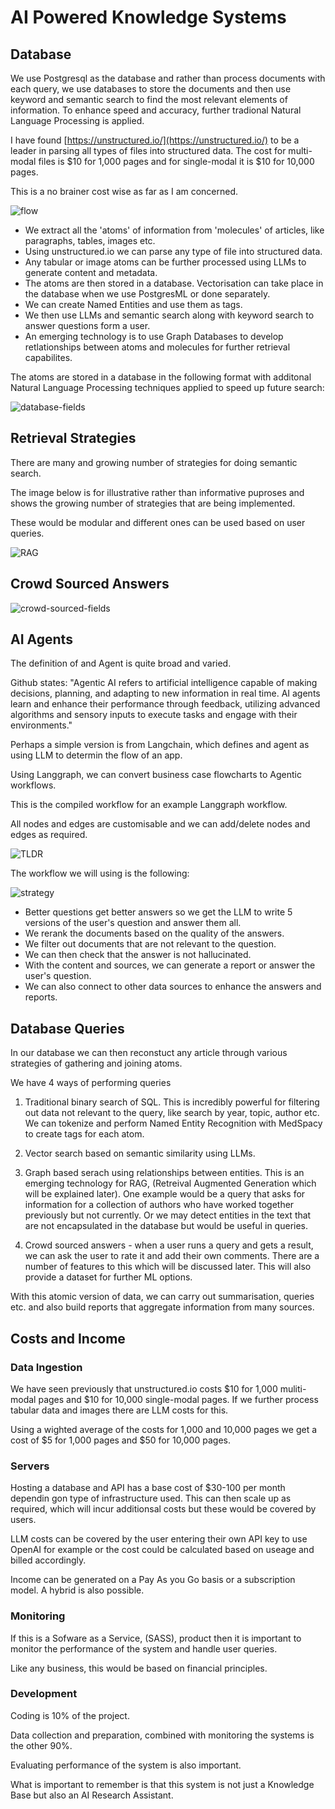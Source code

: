 # AI Powered Knowledge Systems 

## Database

We use Postgresql as the database and rather than process documents with each query, we use databases to store the documents and then use keyword and semantic search to find the most relevant elements of information. To enhance speed and accuracy, further tradional Natural Language Processing is applied.

I have found [https://unstructured.io/](https://unstructured.io/) to be a leader in parsing all types of files into structured data. The cost for multi-modal files is $10 for 1,000 pages and for single-modal it is $10 for 10,000 pages.

This is a no brainer cost wise as far as I am concerned.

![flow](./images/agents/unstructured-processing.png)

- We extract all the 'atoms' of information from 'molecules' of articles, like paragraphs, tables, images etc.
- Using unstructured.io we can parse any type of file into structured data.
- Any tabular or image atoms can be further processed using LLMs to generate content and metadata.
- The atoms are then stored in a database. Vectorisation can take place in the database when we use PostgresML or done separately.
- We can create Named Entities and use them as tags.
- We then use LLMs and semantic search along with keyword search to answer questions form a user.
- An emerging technology is to use Graph Databases to develop retlationships between atoms and molecules for further retrieval capabilites.

The atoms are stored in a database in the following format with additonal Natural Language Processing techniques applied to speed up future search:

![database-fields](./images/rag/database_fields.png)

## Retrieval Strategies

There are many and growing number of strategies for doing semantic search.

The image below is for illustrative rather than informative puproses and shows the growing number of strategies that are being implemented. 

These would be modular and different ones can be used based on user queries.

![RAG](./images/rag/current-rag-architecture.png)

## Crowd Sourced Answers

![crowd-sourced-fields](./images/rag/crowd-sourced-answers.png)

## AI Agents

The definition of and Agent is quite broad and varied.

Github states: "Agentic AI refers to artificial intelligence capable of making decisions, planning, and adapting to new information in real time. AI agents learn and enhance their performance through feedback, utilizing advanced algorithms and sensory inputs to execute tasks and engage with their environments."

Perhaps a simple version is from Langchain, which defines and agent as using LLM to determin the flow of an app.

Using Langgraph, we can convert business case flowcharts to Agentic workflows.

This is the compiled workflow for an example Langgraph workflow.

All nodes and edges are customisable and we can add/delete nodes and edges as required.

![TLDR](./images/agents/langchain-academy-researcher-PLUS.png)

The workflow we will using is the following:

![strategy](./images/rag/flowchart.png)

 - Better questions get better answers so we get the LLM to write 5 versions of the user's question and answer them all.
 - We rerank the documents based on the quality of the answers.
 - We filter out documents that are not relevant to the question.
 - We can then check that the answer is not hallucinated.
 - With the content and sources, we can generate a report or answer the user's question.
 - We can also connect to other data sources to enhance the answers and reports.

## Database Queries

In our database we can then reconstuct any article through various strategies of gathering and joining atoms.

We have 4 ways of performing queries

1. Traditional binary search of SQL. This is incredibly powerful for filtering out data not relevant to the query, like search by year, topic, author etc. We can tokenize and perform Named Entity Recognition with MedSpacy to create tags for each atom.

2. Vector search based on semantic similarity using LLMs.

3. Graph based serach using relationships between entities. This is an emerging technology for RAG, (Retreival Augmented Generation which will be explained later). One example would be a query that asks for information for a collection of authors who have worked together  previously but not currently. Or we may detect entities in the text that are not encapsulated in the database but would be useful in queries.

4. Crowd sourced answers - when a user runs a query and gets a result, we can ask the user to rate it and add their own comments. There are a number of features to this which will be discussed later. This will also provide a dataset for further ML options.

With this atomic version of data, we can carry out summarisation, queries etc. and also build reports that aggregate information from many sources.

## Costs and Income

### Data Ingestion

We have seen previously that unstructured.io costs $10 for 1,000 muliti-modal pages and $10 for 10,000 single-modal pages. If we further process tabular data and images there are LLM costs for this.

Using a wighted average of the costs for 1,000 and 10,000 pages we get a cost of $5 for 1,000 pages and $50 for 10,000 pages.

### Servers

Hosting a database and API has a base cost of $30-100 per month dependin gon type of infrastructure used. This can then scale up as required, which will incur additionsal costs but these would be covered by users.

LLM costs can be covered by the user entering their own API key to use OpenAI for example or the cost could be calculated based on useage and billed accordingly.

Income can be generated on a Pay As you Go basis or a subscription model. A hybrid is also possible.

### Monitoring

If this is a Sofware as a Service, (SASS), product then it is important to monitor the performance of the system and handle user queries.

Like any business, this would be based on financial principles.

### Development

Coding is 10% of the project.

Data collection and preparation, combined with monitoring the systems is the other 90%.

Evaluating performance of the system is also important.

What is important to remember is that this system is not just a Knowledge Base but also an AI Research Assistant.

